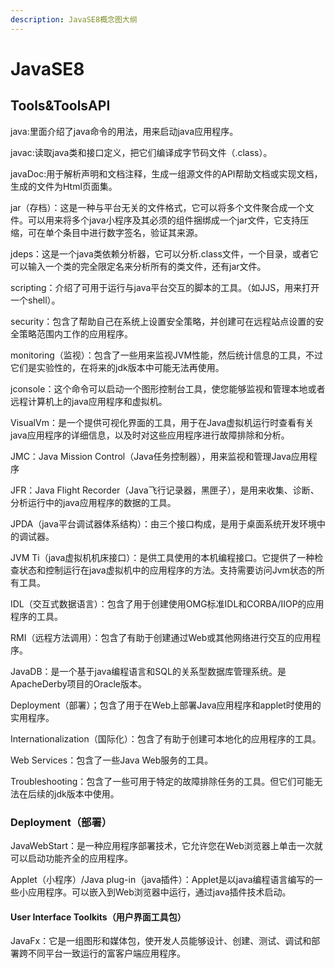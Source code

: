```yaml
---
description: JavaSE8概念图大纲
---
```


# JavaSE8



## Tools&ToolsAPI

java:里面介绍了java命令的用法，用来启动java应用程序。

javac:读取java类和接口定义，把它们编译成字节码文件（.class）。

javaDoc:用于解析声明和文档注释，生成一组源文件的API帮助文档或实现文档，生成的文件为Html页面集。

jar（存档）：这是一种与平台无关的文件格式，它可以将多个文件聚合成一个文件。可以用来将多个java小程序及其必须的组件捆绑成一个jar文件，它支持压缩，可在单个条目中进行数字签名，验证其来源。

jdeps：这是一个java类依赖分析器，它可以分析.class文件，一个目录，或者它可以输入一个类的完全限定名来分析所有的类文件，还有jar文件。

scripting：介绍了可用于运行与java平台交互的脚本的工具。（如JJS，用来打开一个shell）。

security：包含了帮助自己在系统上设置安全策略，并创建可在远程站点设置的安全策略范围内工作的应用程序。

monitoring（监视）：包含了一些用来监视JVM性能，然后统计信息的工具，不过它们是实验性的，在将来的jdk版本中可能无法再使用。

jconsole：这个命令可以启动一个图形控制台工具，使您能够监视和管理本地或者远程计算机上的java应用程序和虚拟机。

VisualVm：是一个提供可视化界面的工具，用于在Java虚拟机运行时查看有关java应用程序的详细信息，以及时对这些应用程序进行故障排除和分析。

JMC：Java Mission Control（Java任务控制器），用来监视和管理Java应用程序

JFR：Java Flight Recorder（Java飞行记录器，黑匣子），是用来收集、诊断、分析运行中的java应用程序的数据的工具。

JPDA（java平台调试器体系结构）：由三个接口构成，是用于桌面系统开发环境中的调试器。

JVM Ti（java虚拟机机床接口）：是供工具使用的本机编程接口。它提供了一种检查状态和控制运行在java虚拟机中的应用程序的方法。支持需要访问Jvm状态的所有工具。

IDL（交互式数据语言）：包含了用于创建使用OMG标准IDL和CORBA/IIOP的应用程序的工具。

RMI（远程方法调用）：包含了有助于创建通过Web或其他网络进行交互的应用程序。

JavaDB：是一个基于java编程语言和SQL的关系型数据库管理系统。是ApacheDerby项目的Oracle版本。

Deployment（部署）；包含了用于在Web上部署Java应用程序和applet时使用的实用程序。

Internationalization（国际化）：包含了有助于创建可本地化的应用程序的工具。

Web Services：包含了一些Java Web服务的工具。

Troubleshooting：包含了一些可用于特定的故障排除任务的工具。但它们可能无法在后续的jdk版本中使用。

### Deployment（部署）

JavaWebStart：是一种应用程序部署技术，它允许您在Web浏览器上单击一次就可以启动功能齐全的应用程序。

Applet（小程序）/Java plug-in（java插件）：Applet是以java编程语言编写的一些小应用程序。可以嵌入到Web浏览器中运行，通过java插件技术启动。

#### User Interface Toolkits（用户界面工具包）

JavaFx：它是一组图形和媒体包，使开发人员能够设计、创建、测试、调试和部署跨不同平台一致运行的富客户端应用程序。















